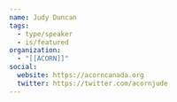 ```yaml
---
name: Judy Duncan
tags:
  - type/speaker
  - is/featured
organization:
  - "[[ACORN]]"
social:
  website: https://acorncanada.org
  twitter: https://twitter.com/acornjude
---
```

